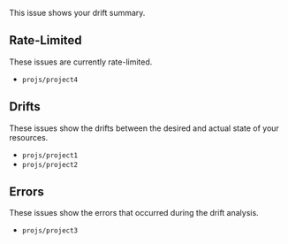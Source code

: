 This issue shows your drift summary.

## Rate-Limited

These issues are currently rate-limited.
* `projs/project4`
## Drifts

These issues show the drifts between the desired and actual state of your resources.
* `projs/project1`
* `projs/project2`
## Errors

These issues show the errors that occurred during the drift analysis.
* `projs/project3`
<!--
summary-state-start
{"rate_limited_projects":["projs/project4"],"drifted_projects":["projs/project1","projs/project2"],"errored_projects":["projs/project3"],"last_analysis_date":"2021-08-01T03:32:12Z"}
summary-state-end
-->
